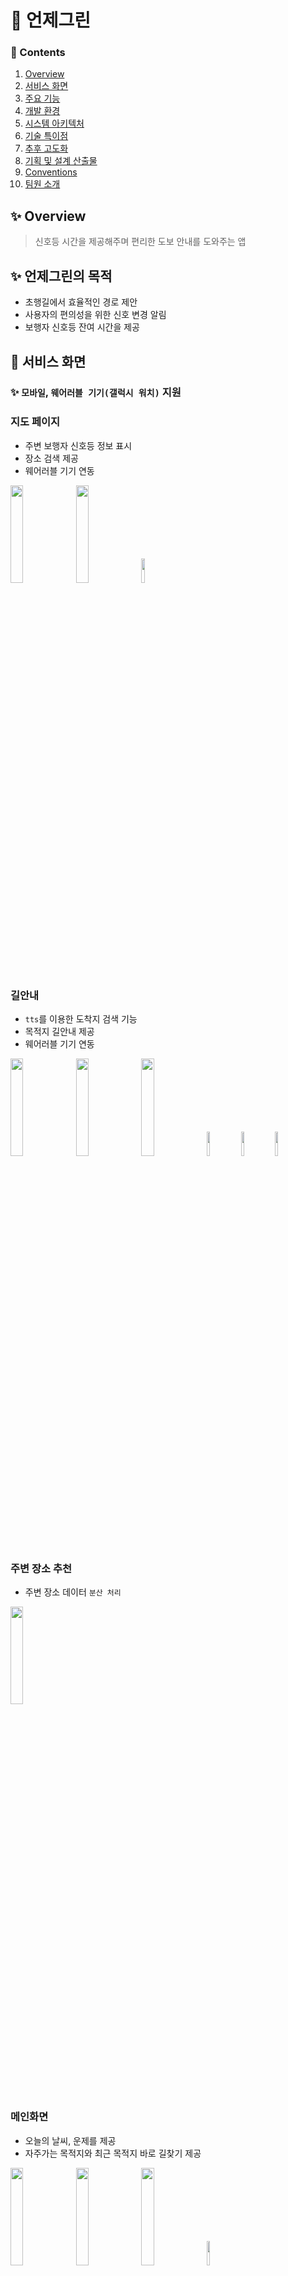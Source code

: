 # 🚦 언제그린

### 📜 Contents
 1. [Overview](#-overview)
 2. [서비스 화면](#-서비스-화면)
 3. [주요 기능](#-주요-기능)
 4. [개발 환경](#%EF%B8%8F-개발-환경)
 5. [시스템 아키텍처](#-시스템-아키텍처)
 6. [기술 특이점](#-기술-특이점)
 7. [추후 고도화](#-추후-고도화)
 8. [기획 및 설계 산출물](#-기획-및-설계-산출물)
 9. [Conventions](#-conventions)
 10. [팀원 소개](#-팀원-소개)
 
## ✨ Overview

> 신호등 시간을 제공해주며 편리한 도보 안내를 도와주는 앱

## ✨ 언제그린의 목적
- 초행길에서 효율적인 경로 제안
- 사용자의 편의성을 위한 신호 변경 알림
- 보행자 신호등 잔여 시간을 제공 


## 👀 서비스 화면
### ✨ `모바일`, `웨어러블 기기(갤럭시 워치)` 지원

### 지도 페이지
- 주변 보행자 신호등 정보 표시
- 장소 검색 제공
- 웨어러블 기기 연동
<div margin: 10px>
  <img src="https://github.com/user-attachments/assets/27f88c23-d9ce-4299-af4e-5da3d800650b" width="20%">
  <img src="https://github.com/user-attachments/assets/ab57242c-fb50-4754-a209-fc20b93c8975" width="20%">
  <img src="https://github.com/user-attachments/assets/130f6497-90e6-4ef5-802f-b00179871371" width="10%">
</div>


### 길안내
- `tts`를 이용한 도착지 검색 기능
- 목적지 길안내 제공
- 웨어러블 기기 연동
<div margin: 10px>
  <img src="https://github.com/user-attachments/assets/7c2ace1f-88cf-4cf7-aab2-57aac93754df" width="20%">
  <img src="https://github.com/user-attachments/assets/482aea7f-2f0c-47a6-8da9-92cc06314b93" width="20%">
  <img src="https://github.com/user-attachments/assets/1a570796-09a3-49db-8c70-776c76462702" width="20%">
    <img src="https://github.com/user-attachments/assets/15e9406c-8ada-4b90-81e2-a159fe434d5a" width="10%">
        <img src="https://github.com/user-attachments/assets/4c830ac4-2482-49cc-aef4-728101c662c2" width="10%">
            <img src="https://github.com/user-attachments/assets/6158e134-5864-499f-97b1-58126e1286be" width="10%">
                
</div>

### 주변 장소 추천
- 주변 장소 데이터 `분산 처리`

<div>
  <img src="https://github.com/user-attachments/assets/3d94ddd5-19f1-4cc9-940f-dea8f8f33338" width="20%">
</div>

### 메인화면
- 오늘의 날씨, 운제를 제공
- 자주가는 목적지와 최근 목적지 바로 길찾기 제공

<div margin: 10px>
  <img src="https://github.com/user-attachments/assets/a65581f6-8664-4e9d-a774-50d2a1647881" width="20%">
  <img src="https://github.com/user-attachments/assets/b1d62a36-06b9-4a70-a46c-403ba0869442" width="20%">
  <img src="https://github.com/user-attachments/assets/f308e00e-e9d0-4fbd-bd39-48f6ffbca36c" width="20%">
  <img src="https://github.com/user-attachments/assets/51f4eb3e-1685-4dfa-86f4-943fa9e71661" width="10%">
</div>

### 로그인
- `카카오 소셜` 로그인
<div margin: 10px>
<img src="https://github.com/user-attachments/assets/5ddf3767-e3f7-4b62-a6ca-f82fa2153aaf" width="20%">
</div>
  
### 마이페이지
- `대표 뱃지 설정`
- `생일 등록 및 변경`
- `자주가는 목적지` 등록 및 수정
<div margin: 10px>
  <img src="https://github.com/user-attachments/assets/c9194c23-d7b2-4528-afd7-0f1120eed7ec" width="20%">
  <img src="https://github.com/user-attachments/assets/c9c01386-dad6-4add-b786-c78fa7fbbdde" width="20%">
  <img src="https://github.com/user-attachments/assets/7b4126aa-f154-49bf-82ae-edad71311f31" width="20%">
</div>



### 포인트 페이지
- `걸음 수`, `총 걸음수` 측정 제공
- `총 포인트`, `포인트 상세 내역` 조회
- `걸음 수`, `운세`, `제보`에 대한 포인트 부여
<div margin: 10px>
  <img src="https://github.com/user-attachments/assets/79e1d1da-3b98-4094-9771-665e297f8422" width="20%">
  <img src="https://github.com/user-attachments/assets/4379dd0f-a9f4-41bd-b333-864928248483" width="20%">
</div>


### 고객지원
- `관리자`의 공지사항
- 사용자의 `건의사항들`을 조회
- `잘못된 데이터`를 제보하는 건의 등록
<div margin: 10px>
  <img src="https://github.com/user-attachments/assets/f154afc2-883e-4e36-aae2-5cc6033081db" width="20%">
  <img src="https://github.com/user-attachments/assets/91d419a6-13fe-4f42-8fd9-b345d75a3c1d" width="20%">
  <img src="https://github.com/user-attachments/assets/9f4cc153-da88-4861-aa21-375c00f85518" width="20%">
</div>

  
### 워치 연동
- `웨어러블` 연결
- 이메일과 모바일에서 제공하는 `인증번호` 입력시 연동
<div margin: 10px>
  <img src="https://github.com/user-attachments/assets/40794819-58d4-42e2-a3dd-6ac40aac3a52" width="20%"/>
  <img src="https://github.com/user-attachments/assets/dc3edb0f-9d09-4dc2-91de-90cb26fc530e" width="10%"/>
  <img src="https://github.com/user-attachments/assets/1a610dd0-2afb-445c-9ac2-916fe20828ee" width="10%"/>
</div>


## ✨ 주요 기능

- `경로 안내`
    - 신호등 시간 분석을 통해 최적의 경로 제공
    - 백그라운드 상태에서도 경로 내 신호 변경 알림

- `신호등 정보 제공`
	- 현재 위치에서 지도 줌 레벨에 따른 신호등 정보 제공


- `주변 장소 추천`
    - 데이터 분산 처리를 이용한 주변 장소 데이터 30개를 제공

- `웨어러블 기기 연동`
    - 모바일에서 경로 안내와 지도 보기 등 기능 연동
    - 사용자 편의성을 위한 목적지 음성 검색
    - tts를 이용한 길안내
    - 신호 알림을 위한 진동 알림

- `오늘의 날씨와 운세 제공`
	- 유저의 흥미도 상승

- `걸음수 총 걸음수 제공`
	- 하버사인을 활용한 경로 거리 계산 및 걸음수 계산

- `신호등 데이터 개선을 위한 제보`
	- 사용자의 제보로 지속적인 데이터 개선
   

## 🖥️ 개발 환경

### 🐳 Backend
<img src="https://img.shields.io/badge/Java-007396?style=for-the-badge&logo=Java&logoColor=white">
<img src="https://img.shields.io/badge/Ubuntu-20.1.0-E95420?style=for-the-badge&logo=Ubuntu&logoColor=white">
<img src="https://img.shields.io/badge/SpringBoot-6DB33F?style=for-the-badge&logo=Spring-Boot&logoColor=white">
<img src="https://img.shields.io/badge/Gradle-02303A?style=for-the-badge&logo=Gradle&logoColor=white">
<img src="https://img.shields.io/badge/Swagger-85EA2D?style=for-the-badge&logo=Swagger&logoColor=black">
<img src="https://img.shields.io/badge/Spring%20Security-6DB33F?style=for-the-badge&logo=Spring-Security&logoColor=white">
<img src="https://img.shields.io/badge/Apache%20Spark-E25A1C?style=for-the-badge&logo=Apache-Spark&logoColor=white">

---

### 🦊 Frontend
<img src="https://img.shields.io/badge/Dart-0175C2?style=for-the-badge&logo=Dart&logoColor=white">
<img src="https://img.shields.io/badge/Flutter-02569B?style=for-the-badge&logo=Flutter&logoColor=white">
<img src="https://img.shields.io/badge/Provider-FF6F00?style=for-the-badge&logo=Provider&logoColor=white">


```
sdk: flutter
  cupertino_icons: ^1.0.8
  permission_handler: ^8.3.0
  google_maps_flutter: ^2.9.0
  flutter_google_places: ^0.3.0
  google_maps_webservice: ^0.0.19
  location: ^6.0.2
  geolocator: ^13.0.1
  geocoding: ^3.0.0
  provider: ^6.1.2
  http: ^0.13.6
  speech_to_text: ^7.0.0
  flutter_secure_storage: ^9.2.2
  kakao_flutter_sdk_user: ^1.9.6
  intl: ^0.17.0
  firebase_messaging: ^15.1.2
  googleapis_auth: ^1.4.1
  flutter_local_notifications: ^17.2.3
  lottie: ^2.2.0
  confetti: ^0.8.0
```
 
### 🦊 WearOS
<img src="https://img.shields.io/badge/Kotlin-7F52FF?style=for-the-badge&logo=Kotlin&logoColor=white">
<img src="https://img.shields.io/badge/Retrofit-FF6F00?style=for-the-badge&logo=Retrofit&logoColor=white">
<img src="https://img.shields.io/badge/Google%20Maps-4285F4?style=for-the-badge&logo=Google-Maps&logoColor=white">
<img src="https://img.shields.io/badge/Lottie-8DD6F9?style=for-the-badge&logo=Lottie&logoColor=white">
<img src="https://img.shields.io/badge/Firebase-FFCA28?style=for-the-badge&logo=Firebase&logoColor=black">

---

### 🗂️ DB
<img src="https://img.shields.io/badge/MySQL-4479A1?style=for-the-badge&logo=MySQL&logoColor=white">
<img src="https://img.shields.io/badge/MongoDB-47A248?style=for-the-badge&logo=MongoDB&logoColor=white">
<img src="https://img.shields.io/badge/Redis-DC382D?style=for-the-badge&logo=Redis&logoColor=white">

---

### 🌐 Server
<img src="https://img.shields.io/badge/Ubuntu-E95420?style=for-the-badge&logo=Ubuntu&logoColor=white">
<img src="https://img.shields.io/badge/Nginx-009639?style=for-the-badge&logo=Nginx&logoColor=white">
<img src="https://img.shields.io/badge/PuTTY-023161?style=for-the-badge&logo=PuTTY&logoColor=white">
<img src="https://img.shields.io/badge/Docker-2496ED?style=for-the-badge&logo=Docker&logoColor=white">
<img src="https://img.shields.io/badge/Jenkins-D24939?style=for-the-badge&logo=Jenkins&logoColor=white">

---

### 🔨 IDE
<img src="https://img.shields.io/badge/IntelliJ%20IDEA-000000?style=for-the-badge&logo=IntelliJ-IDEA&logoColor=white">
<img src="https://img.shields.io/badge/MySQL%20Workbench-4479A1?style=for-the-badge&logo=MySQL&logoColor=white">
<img src="https://img.shields.io/badge/VSCode-007ACC?style=for-the-badge&logo=Visual-Studio-Code&logoColor=white">
<img src="https://img.shields.io/badge/Android%20Studio-3DDC84?style=for-the-badge&logo=Android-Studio&logoColor=white">


## 💫 시스템 아키텍처

<img src="https://github.com/user-attachments/assets/0132b0bc-10ed-4246-aa8e-cdba38da28d0" alt="시스템 아키텍처" width="80%">



## ✨ 기술 특이점
- 신호등 대기 시간을 적용한 최적 경로 제공
- 서브 서버에서 주변 장소 추천을 위한 `스파크`를 활용해 장소 데이터 수집
- 사용자 편의성을 위한 웨어러블 연동
- 음성인식으로 목적지 검색 제공
- 사용자 제보로 데이터 개선
- 오늘의 날씨, 운세, 걸음 수 등 데일리 컨텐츠 제공
- 포인트와 뱃지 기능으로 유저 유입 증가 목적

## ✨ 추후 고도화 
- 유저의 속도를 분석후 속도에 맞는 맞춤형 경로 안내 제공
- 신호등 대기 시간을 적용한 더 많은 경로 제공
- 실시간 신호등 데이터를 분산처리
- 제보 데이터 자동 분석
- 삼성웰렛과 연동

# 📂 기획 및 설계 산출물

### [💭 기능 명세](https://obsidian-boar-5f3.notion.site/0de7338d07c045e584d3879cbac76a44?pvs=74)

<img width="100%" alt="기능 명세" src="https://github.com/user-attachments/assets/4913b826-8ebe-49e1-81ae-76b7463548a2"><br>

### [🎨 화면 설계서](https://www.figma.com/design/P73jaKuUZsdERNRuDRBdtm/%EC%96%B8%EC%A0%9C%EA%B7%B8%EB%A6%B0?node-id=301-1535&node-type=canvas&t=tXJLJwuCp1h2XQ3D-0)


<img width="100%" alt="화면설계서" src="https://github.com/user-attachments/assets/1c31c32a-8187-42c8-8f9e-624bf4da41b3"><br>

### [✨ ER Diagram](https://www.erdcloud.com/d/57wJHqjZPLPw7w2ve)

<img width="100%" alt="erd" src="https://github.com/user-attachments/assets/9de9eeba-8fba-4930-a9a1-8b2b3bfc3844" ><br>

# ✨ Conventions 
언제그린 팀원들의 원활한 `Gitlab`, `Jira` 사용을 위한 [✨컨벤션✨](https://obsidian-boar-5f3.notion.site/bfbb93c1ebbb412fa1b9bb03042f4ebc?pvs=74) 입니다 :)

## 👥 팀원 소개

<table>
  <tbody>
    <tr>
      <td align="center"><a href="https://github.com/"><img src="" width="100px;" alt=""/><br /><sub><b> 팀장,백엔드 : 이소민 </b></sub></a><br /></td>
      <td align="center"><a href="https://github.com/yongwonkim1"><img src="https://avatars.githubusercontent.com/u/104666191?v=4" width="100px;" alt=""/><br /><sub><b>인프라, 풀스택 : 김용원</b></sub></a><br /></td>
      <td align="center"><a href="https://github.com/"><img src="" width="100px;" alt=""/><br /><sub><b>백엔드 : 서두나 </b></sub></a><br /></td>
     <tr/>
      <td align="center"<a href="https://github.com/"><img src="" width="100px;" alt=""/><br /><sub><b>프론트(앱) : 이승민</b></sub></a><br /></td>
      <td align="center"><a href="https://github.com/"><img src="" width="100px;" alt=""/><br /><sub><b>프론트(워치) : 진아영</b></sub></a><br /></td>
      <td align="center"<a href="https://github.com/"><img src="" width="100px;" alt=""/><br /><sub><b>프론트(앱) : 차유림</b></sub></a><br /></td>
    </tr>
  </tbody>
</table>
